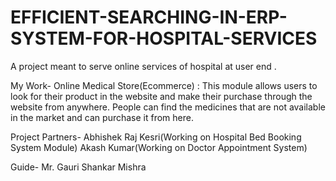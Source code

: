# EFFICIENT-SEARCHING-IN-ERP-SYSTEM-FOR-HOSPITAL-SERVICES
A project meant to serve online services of hospital at user end .

My Work- Online Medical Store(Ecommerce) : This module allows users to look for their product in the website and make their purchase through the website from anywhere. People can find the medicines that are not available in the market and can purchase it from here.

Project Partners- Abhishek Raj Kesri(Working on Hospital Bed Booking System Module) Akash Kumar(Working on Doctor Appointment System)

Guide- Mr. Gauri Shankar Mishra
